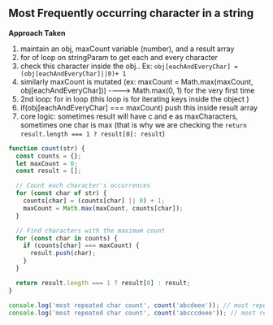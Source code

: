 ## Most Frequently occurring character in a string

**Approach Taken**

1. maintain an obj, maxCount variable (number), and a result array
2. for of loop on stringParam to get each and every character
3. check this character inside the obj.. Ex: `obj[eachAndEveryChar] = (obj[eachAndEveryChar]||0)+ 1`
4. similarly maxCount is mutated (ex: maxCount = Math.max(maxCount, obj[eachAndEveryChar])) ----> Math.max(0, 1) for the very first time
5. 2nd loop: for in loop (this loop is for iterating keys inside the object )
6. if(obj[eachAndEveryChar] === maxCount) push this inside result array
7. core logic: sometimes result will have c and e as maxCharacters, sometimes one char is max (that is why we are checking the `return result.length === 1 ? result[0]: result`)

```js
function count(str) {
  const counts = {};
  let maxCount = 0;
  const result = [];

  // Count each character's occurrences
  for (const char of str) {
    counts[char] = (counts[char] || 0) + 1;
    maxCount = Math.max(maxCount, counts[char]);
  }

  // Find characters with the maximum count
  for (const char in counts) {
    if (counts[char] === maxCount) {
      result.push(char);
    }
  }

  return result.length === 1 ? result[0] : result;
}

console.log('most repeated char count', count('abcdeee')); // most repeated char count e
console.log('most repeated char count', count('abcccdeee')); // most repeated char count ['c', 'e']
```
